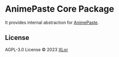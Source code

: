 # AnimePaste Core Package

It provides internal abstraction for [AnimePaste](https://github.com/XLorPaste/AnimePaste).

## License

AGPL-3.0 License © 2023 [XLor](https://github.com/yjl9903)
